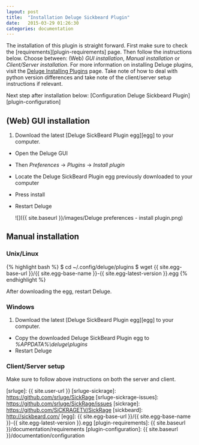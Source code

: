 ```yaml
---
layout: post
title:  "Installation Deluge Sickbeard Plugin"
date:   2015-03-29 01:26:30
categories: documentation
---
```


The installation of this plugin is straight forward. First make sure to check the [requirements][plugin-requirements] page. Then follow the instructions below. Choose between: (Web) *GUI installation*, *Manual installation* or *Client/Server installation*. For more information on installing Deluge plugins, visit the [Deluge Installing Plugins][deluge-install] page. Take note of how to deal with python version differences and take note of the client/server setup instructions if relevant.

Next step after installation below: [Configuration Deluge Sickbeard Plugin][plugin-configuration]

## (Web) GUI installation

  1. Download the latest [Deluge SickBeard Plugin egg][egg] to your computer.
  *  Open the Deluge GUI
  *  Then *Preferences* -> *Plugins* -> *Install plugin*
  *  Locate the Deluge SickBeard Plugin egg previously downloaded to your computer
  *  Press install
  *  Restart Deluge
  
     ![]({{ site.baseurl }}/images/Deluge preferences - install plugin.png)  
  
## Manual installation

### Unix/Linux

{% highlight bash %}
$ cd ~/.config/deluge/plugins
$ wget {{ site.egg-base-url }}/{{ site.egg-base-name }}-{{ site.egg-latest-version }}.egg
{% endhighlight %}

After downloading the egg, restart Deluge.

### Windows

  1. Download the latest [Deluge SickBeard Plugin egg][egg] to your computer.
  *  Copy the downloaded Deluge SickBeard Plugin egg to *%APPDATA%\deluge\plugins*
  *  Restart Deluge
   
### Client/Server setup

  Make sure to follow above instructions on both the server and client.

[deluge]: http://deluge-torrent.org/
[deluge-label]: http://dev.deluge-torrent.org/wiki/Plugins
[deluge-web-ui]: http://dev.deluge-torrent.org/wiki/UserGuide/ThinClient#WebUI
[deluge-install]: http://dev.deluge-torrent.org/wiki/Plugins#InstallingPlugins
[srluge]: {{ site.user-url }}
[srluge-sickrage]: https://github.com/srluge/SickRage
[srluge-sickrage-issues]: https://github.com/srluge/SickRage/issues
[sickrage]: https://github.com/SiCKRAGETV/SickRage
[sickbeard]: http://sickbeard.com/
[egg]: {{ site.egg-base-url }}/{{ site.egg-base-name }}-{{ site.egg-latest-version }}.egg
[plugin-requirements]: {{ site.baseurl }}/documentation/requirements
[plugin-configuration]: {{ site.baseurl }}/documentation/configuration
